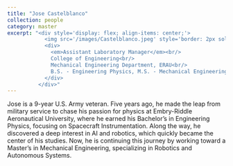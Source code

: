```yaml
---
title: "Jose Castelblanco"
collection: people
category: master
excerpt: "<div style='display: flex; align-items: center;'>
            <img src='/images/Castelblanco.jpeg' style='border: 2px solid #ccc; border-radius: 10px; width: 25%; margin-right: 1rem;'>
            <div>
              <em>Assistant Laboratory Manager</em><br/>
              College of Engineering<br/>
              Mechanical Engineering Department, ERAU<br/>
              B.S. - Engineering Physics, M.S. - Mechanical Engineering
            </div>
          </div>"
---
```


Jose is a 9-year U.S. Army veteran. Five years ago, he made the leap from military service to chase his passion for physics at Embry-Riddle Aeronautical University, where he earned his Bachelor’s in Engineering Physics, focusing on Spacecraft Instrumentation. Along the way, he discovered a deep interest in AI and robotics, which quickly became the center of his studies. Now, he is continuing this journey by working toward a Master’s in Mechanical Engineering, specializing in Robotics and Autonomous Systems.